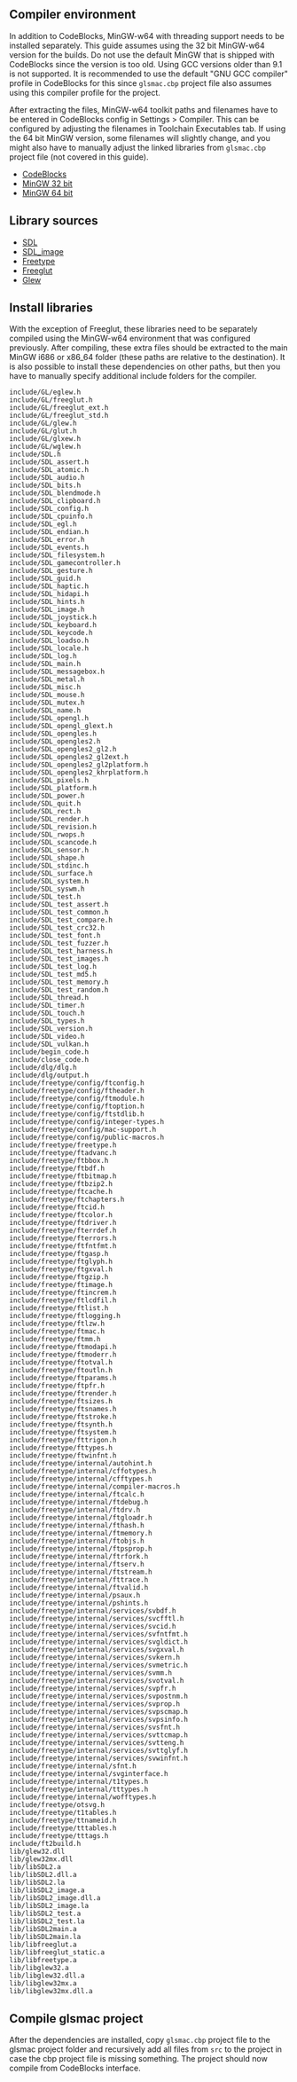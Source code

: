 
## Compiler environment

In addition to CodeBlocks, MinGW-w64 with threading support needs to be installed separately. This guide assumes using the 32 bit MinGW-w64 version for the builds.
Do not use the default MinGW that is shipped with CodeBlocks since the version is too old. Using GCC versions older than 9.1 is not supported.
It is recommended to use the default "GNU GCC compiler" profile in CodeBlocks for this since `glsmac.cbp` project file also assumes using this compiler profile for the project.

After extracting the files, MinGW-w64 toolkit paths and filenames have to be entered in CodeBlocks config in Settings > Compiler.
This can be configured by adjusting the filenames in Toolchain Executables tab. If using the 64 bit MinGW version, some filenames will slightly change,
and you might also have to manually adjust the linked libraries from `glsmac.cbp` project file (not covered in this guide).

* [CodeBlocks](https://www.codeblocks.org/downloads/binaries/)
* [MinGW 32 bit](https://github.com/niXman/mingw-builds-binaries/releases/download/12.2.0-rt_v10-rev2/i686-12.2.0-release-posix-dwarf-msvcrt-rt_v10-rev2.7z)
* [MinGW 64 bit](https://github.com/niXman/mingw-builds-binaries/releases/download/12.2.0-rt_v10-rev2/x86_64-12.2.0-release-posix-seh-msvcrt-rt_v10-rev2.7z)


## Library sources

* [SDL](https://github.com/libsdl-org/SDL/releases/download/release-2.26.2/SDL2-devel-2.26.2-mingw.zip)
* [SDL_image](https://github.com/libsdl-org/SDL_image/releases/download/release-2.6.2/SDL2_image-devel-2.6.2-mingw.zip)
* [Freetype](https://download.savannah.gnu.org/releases/freetype/ft2121.zip)
* [Freeglut](files/freeglut-MinGW-3.0.0-1.mp.zip)
* [Glew](https://github.com/nigels-com/glew/releases/download/glew-2.2.0/glew-2.2.0.zip)


## Install libraries

With the exception of Freeglut, these libraries need to be separately compiled using the MinGW-w64 environment that was configured previously.
After compiling, these extra files should be extracted to the main MinGW i686 or x86_64 folder (these paths are relative to the destination).
It is also possible to install these dependencies on other paths, but then you have to manually specify additional include folders for the compiler.

    include/GL/eglew.h
    include/GL/freeglut.h
    include/GL/freeglut_ext.h
    include/GL/freeglut_std.h
    include/GL/glew.h
    include/GL/glut.h
    include/GL/glxew.h
    include/GL/wglew.h
    include/SDL.h
    include/SDL_assert.h
    include/SDL_atomic.h
    include/SDL_audio.h
    include/SDL_bits.h
    include/SDL_blendmode.h
    include/SDL_clipboard.h
    include/SDL_config.h
    include/SDL_cpuinfo.h
    include/SDL_egl.h
    include/SDL_endian.h
    include/SDL_error.h
    include/SDL_events.h
    include/SDL_filesystem.h
    include/SDL_gamecontroller.h
    include/SDL_gesture.h
    include/SDL_guid.h
    include/SDL_haptic.h
    include/SDL_hidapi.h
    include/SDL_hints.h
    include/SDL_image.h
    include/SDL_joystick.h
    include/SDL_keyboard.h
    include/SDL_keycode.h
    include/SDL_loadso.h
    include/SDL_locale.h
    include/SDL_log.h
    include/SDL_main.h
    include/SDL_messagebox.h
    include/SDL_metal.h
    include/SDL_misc.h
    include/SDL_mouse.h
    include/SDL_mutex.h
    include/SDL_name.h
    include/SDL_opengl.h
    include/SDL_opengl_glext.h
    include/SDL_opengles.h
    include/SDL_opengles2.h
    include/SDL_opengles2_gl2.h
    include/SDL_opengles2_gl2ext.h
    include/SDL_opengles2_gl2platform.h
    include/SDL_opengles2_khrplatform.h
    include/SDL_pixels.h
    include/SDL_platform.h
    include/SDL_power.h
    include/SDL_quit.h
    include/SDL_rect.h
    include/SDL_render.h
    include/SDL_revision.h
    include/SDL_rwops.h
    include/SDL_scancode.h
    include/SDL_sensor.h
    include/SDL_shape.h
    include/SDL_stdinc.h
    include/SDL_surface.h
    include/SDL_system.h
    include/SDL_syswm.h
    include/SDL_test.h
    include/SDL_test_assert.h
    include/SDL_test_common.h
    include/SDL_test_compare.h
    include/SDL_test_crc32.h
    include/SDL_test_font.h
    include/SDL_test_fuzzer.h
    include/SDL_test_harness.h
    include/SDL_test_images.h
    include/SDL_test_log.h
    include/SDL_test_md5.h
    include/SDL_test_memory.h
    include/SDL_test_random.h
    include/SDL_thread.h
    include/SDL_timer.h
    include/SDL_touch.h
    include/SDL_types.h
    include/SDL_version.h
    include/SDL_video.h
    include/SDL_vulkan.h
    include/begin_code.h
    include/close_code.h
    include/dlg/dlg.h
    include/dlg/output.h
    include/freetype/config/ftconfig.h
    include/freetype/config/ftheader.h
    include/freetype/config/ftmodule.h
    include/freetype/config/ftoption.h
    include/freetype/config/ftstdlib.h
    include/freetype/config/integer-types.h
    include/freetype/config/mac-support.h
    include/freetype/config/public-macros.h
    include/freetype/freetype.h
    include/freetype/ftadvanc.h
    include/freetype/ftbbox.h
    include/freetype/ftbdf.h
    include/freetype/ftbitmap.h
    include/freetype/ftbzip2.h
    include/freetype/ftcache.h
    include/freetype/ftchapters.h
    include/freetype/ftcid.h
    include/freetype/ftcolor.h
    include/freetype/ftdriver.h
    include/freetype/fterrdef.h
    include/freetype/fterrors.h
    include/freetype/ftfntfmt.h
    include/freetype/ftgasp.h
    include/freetype/ftglyph.h
    include/freetype/ftgxval.h
    include/freetype/ftgzip.h
    include/freetype/ftimage.h
    include/freetype/ftincrem.h
    include/freetype/ftlcdfil.h
    include/freetype/ftlist.h
    include/freetype/ftlogging.h
    include/freetype/ftlzw.h
    include/freetype/ftmac.h
    include/freetype/ftmm.h
    include/freetype/ftmodapi.h
    include/freetype/ftmoderr.h
    include/freetype/ftotval.h
    include/freetype/ftoutln.h
    include/freetype/ftparams.h
    include/freetype/ftpfr.h
    include/freetype/ftrender.h
    include/freetype/ftsizes.h
    include/freetype/ftsnames.h
    include/freetype/ftstroke.h
    include/freetype/ftsynth.h
    include/freetype/ftsystem.h
    include/freetype/fttrigon.h
    include/freetype/fttypes.h
    include/freetype/ftwinfnt.h
    include/freetype/internal/autohint.h
    include/freetype/internal/cffotypes.h
    include/freetype/internal/cfftypes.h
    include/freetype/internal/compiler-macros.h
    include/freetype/internal/ftcalc.h
    include/freetype/internal/ftdebug.h
    include/freetype/internal/ftdrv.h
    include/freetype/internal/ftgloadr.h
    include/freetype/internal/fthash.h
    include/freetype/internal/ftmemory.h
    include/freetype/internal/ftobjs.h
    include/freetype/internal/ftpsprop.h
    include/freetype/internal/ftrfork.h
    include/freetype/internal/ftserv.h
    include/freetype/internal/ftstream.h
    include/freetype/internal/fttrace.h
    include/freetype/internal/ftvalid.h
    include/freetype/internal/psaux.h
    include/freetype/internal/pshints.h
    include/freetype/internal/services/svbdf.h
    include/freetype/internal/services/svcfftl.h
    include/freetype/internal/services/svcid.h
    include/freetype/internal/services/svfntfmt.h
    include/freetype/internal/services/svgldict.h
    include/freetype/internal/services/svgxval.h
    include/freetype/internal/services/svkern.h
    include/freetype/internal/services/svmetric.h
    include/freetype/internal/services/svmm.h
    include/freetype/internal/services/svotval.h
    include/freetype/internal/services/svpfr.h
    include/freetype/internal/services/svpostnm.h
    include/freetype/internal/services/svprop.h
    include/freetype/internal/services/svpscmap.h
    include/freetype/internal/services/svpsinfo.h
    include/freetype/internal/services/svsfnt.h
    include/freetype/internal/services/svttcmap.h
    include/freetype/internal/services/svtteng.h
    include/freetype/internal/services/svttglyf.h
    include/freetype/internal/services/svwinfnt.h
    include/freetype/internal/sfnt.h
    include/freetype/internal/svginterface.h
    include/freetype/internal/t1types.h
    include/freetype/internal/tttypes.h
    include/freetype/internal/wofftypes.h
    include/freetype/otsvg.h
    include/freetype/t1tables.h
    include/freetype/ttnameid.h
    include/freetype/tttables.h
    include/freetype/tttags.h
    include/ft2build.h
    lib/glew32.dll
    lib/glew32mx.dll
    lib/libSDL2.a
    lib/libSDL2.dll.a
    lib/libSDL2.la
    lib/libSDL2_image.a
    lib/libSDL2_image.dll.a
    lib/libSDL2_image.la
    lib/libSDL2_test.a
    lib/libSDL2_test.la
    lib/libSDL2main.a
    lib/libSDL2main.la
    lib/libfreeglut.a
    lib/libfreeglut_static.a
    lib/libfreetype.a
    lib/libglew32.a
    lib/libglew32.dll.a
    lib/libglew32mx.a
    lib/libglew32mx.dll.a


## Compile glsmac project

After the dependencies are installed, copy `glsmac.cbp` project file to the glsmac project folder and recursively add all files from `src`
to the project in case the cbp project file is missing something. The project should now compile from CodeBlocks interface.

